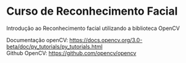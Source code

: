 # Curso de Reconhecimento Facial
Introdução ao Reconhecimento facial utilizando a biblioteca OpenCV

Documentação openCV: https://docs.opencv.org/3.0-beta/doc/py_tutorials/py_tutorials.html <br>
Github OpenCV: https://github.com/opencv/opencv
